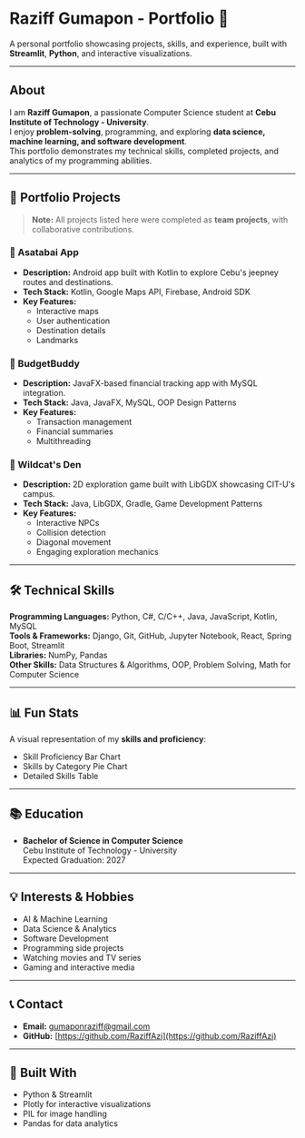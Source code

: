 # Raziff Gumapon - Portfolio 🚀

A personal portfolio showcasing projects, skills, and experience, built with **Streamlit**, **Python**, and interactive visualizations.

---

## About

I am **Raziff Gumapon**, a passionate Computer Science student at **Cebu Institute of Technology - University**.  
I enjoy **problem-solving**, programming, and exploring **data science, machine learning, and software development**.  
This portfolio demonstrates my technical skills, completed projects, and analytics of my programming abilities.

---

## 💼 Portfolio Projects
> **Note:** All projects listed here were completed as **team projects**, with collaborative contributions.

### 🎯 Asatabai App
- **Description:** Android app built with Kotlin to explore Cebu's jeepney routes and destinations.  
- **Tech Stack:** Kotlin, Google Maps API, Firebase, Android SDK  
- **Key Features:**
  - Interactive maps
  - User authentication
  - Destination details
  - Landmarks

### 🎯 BudgetBuddy
- **Description:** JavaFX-based financial tracking app with MySQL integration.  
- **Tech Stack:** Java, JavaFX, MySQL, OOP Design Patterns  
- **Key Features:**
  - Transaction management
  - Financial summaries
  - Multithreading

### 🎯 Wildcat's Den
- **Description:** 2D exploration game built with LibGDX showcasing CIT-U's campus.  
- **Tech Stack:** Java, LibGDX, Gradle, Game Development Patterns  
- **Key Features:**
  - Interactive NPCs
  - Collision detection
  - Diagonal movement
  - Engaging exploration mechanics

---

## 🛠️ Technical Skills

**Programming Languages:** Python, C#, C/C++, Java, JavaScript, Kotlin, MySQL  
**Tools & Frameworks:** Django, Git, GitHub, Jupyter Notebook, React, Spring Boot, Streamlit  
**Libraries:** NumPy, Pandas  
**Other Skills:** Data Structures & Algorithms, OOP, Problem Solving, Math for Computer Science

---

## 📊 Fun Stats

A visual representation of my **skills and proficiency**:

- Skill Proficiency Bar Chart
- Skills by Category Pie Chart
- Detailed Skills Table

---

## 📚 Education

- **Bachelor of Science in Computer Science**  
  Cebu Institute of Technology - University  
  Expected Graduation: 2027

---

## 💡 Interests & Hobbies

- AI & Machine Learning  
- Data Science & Analytics  
- Software Development  
- Programming side projects  
- Watching movies and TV series  
- Gaming and interactive media

---

## 📞 Contact

- **Email:** gumaponraziff@gmail.com  
- **GitHub:** [https://github.com/RaziffAzi](https://github.com/RaziffAzi)

---

## 🚀 Built With

- Python & Streamlit  
- Plotly for interactive visualizations  
- PIL for image handling  
- Pandas for data analytics
